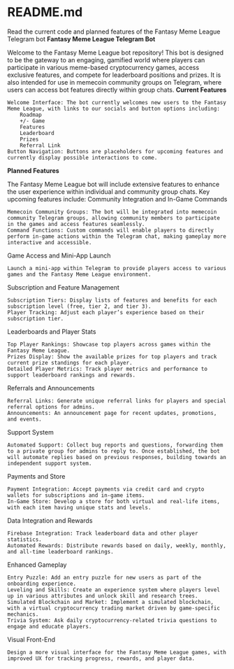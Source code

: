 # README.md
Read the current code and planned features of the Fantasy Meme League Telegram bot
**Fantasy Meme League Telegram Bot**

Welcome to the Fantasy Meme League bot repository! This bot is designed to be the gateway to an engaging, gamified world where players can participate in various meme-based cryptocurrency games, access exclusive features, and compete for leaderboard positions and prizes. It is also intended for use in memecoin community groups on Telegram, where users can access bot features directly within group chats.
**Current Features**

    Welcome Interface: The bot currently welcomes new users to the Fantasy Meme League, with links to our socials and button options including:
        Roadmap
        +/- Game
        Features
        Leaderboard
        Prizes
        Referral Link
    Button Navigation: Buttons are placeholders for upcoming features and currently display possible interactions to come.

**Planned Features**

The Fantasy Meme League bot will include extensive features to enhance the user experience within individual and community group chats. Key upcoming features include:
Community Integration and In-Game Commands

    Memecoin Community Groups: The bot will be integrated into memecoin community Telegram groups, allowing community members to participate in the games and access features seamlessly.
    Command Functions: Custom commands will enable players to directly perform in-game actions within the Telegram chat, making gameplay more interactive and accessible.

Game Access and Mini-App Launch

    Launch a mini-app within Telegram to provide players access to various games and the Fantasy Meme League environment.

Subscription and Feature Management

    Subscription Tiers: Display lists of features and benefits for each subscription level (free, tier 2, and tier 3).
    Player Tracking: Adjust each player’s experience based on their subscription tier.

Leaderboards and Player Stats

    Top Player Rankings: Showcase top players across games within the Fantasy Meme League.
    Prizes Display: Show the available prizes for top players and track current prize standings for each player.
    Detailed Player Metrics: Track player metrics and performance to support leaderboard rankings and rewards.

Referrals and Announcements

    Referral Links: Generate unique referral links for players and special referral options for admins.
    Announcements: An announcement page for recent updates, promotions, and events.

Support System

    Automated Support: Collect bug reports and questions, forwarding them to a private group for admins to reply to. Once established, the bot will automate replies based on previous responses, building towards an independent support system.

Payments and Store

    Payment Integration: Accept payments via credit card and crypto wallets for subscriptions and in-game items.
    In-Game Store: Develop a store for both virtual and real-life items, with each item having unique stats and levels.

Data Integration and Rewards

    Firebase Integration: Track leaderboard data and other player statistics.
    Automated Rewards: Distribute rewards based on daily, weekly, monthly, and all-time leaderboard rankings.

Enhanced Gameplay

    Entry Puzzle: Add an entry puzzle for new users as part of the onboarding experience.
    Leveling and Skills: Create an experience system where players level up in various attributes and unlock skill and research trees.
    Simulated Blockchain and Market: Implement a simulated blockchain, with a virtual cryptocurrency trading market driven by game-specific mechanics.
    Trivia System: Ask daily cryptocurrency-related trivia questions to engage and educate players.

Visual Front-End

    Design a more visual interface for the Fantasy Meme League games, with improved UX for tracking progress, rewards, and player data.
